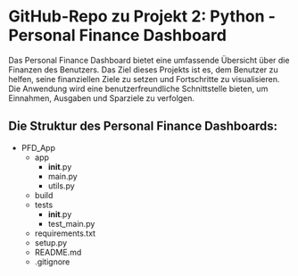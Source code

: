 # GitHub-Repo zu Projekt 2: Python - Personal Finance Dashboard

Das Personal Finance Dashboard bietet eine umfassende Übersicht über die Finanzen des Benutzers.
Das Ziel dieses Projekts ist es, dem Benutzer zu helfen, seine finanziellen Ziele zu setzen und Fortschritte zu visualisieren.
Die Anwendung wird eine benutzerfreundliche Schnittstelle bieten, um Einnahmen, Ausgaben und Sparziele zu verfolgen.

## Die Struktur des Personal Finance Dashboards:
- PFD_App
    - app
        - __init__.py
        - main.py
        - utils.py
    - build
    - tests
        - __init__.py
        - test_main.py
    - requirements.txt
    - setup.py
    - README.md
    - .gitignore

